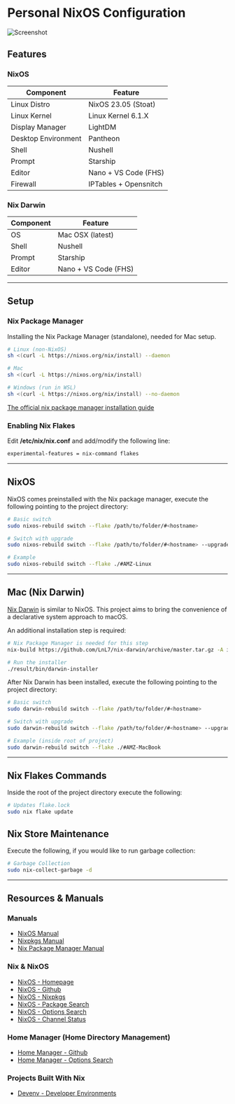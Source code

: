 # Personal NixOS Configuration

![Screenshot](./data/nixos-screenshot.png "NixOS - Pantheon Desktop")

## Features

### NixOS

| Component             | Feature                   |
|-----------------------|---------------------------|
| Linux Distro          | NixOS 23.05 (Stoat)       |
| Linux Kernel          | Linux Kernel 6.1.X        |
| Display Manager       | LightDM                   |
| Desktop Environment   | Pantheon                  |
| Shell                 | Nushell                   |
| Prompt                | Starship                  |
| Editor                | Nano + VS Code (FHS)      |
| Firewall              | IPTables + Opensnitch     |

### Nix Darwin
| Component             | Feature                   |
|-----------------------|---------------------------|
| OS                    | Mac OSX (latest)          |
| Shell                 | Nushell                   |
| Prompt                | Starship                  |
| Editor                | Nano + VS Code (FHS)      |

---

## Setup

### Nix Package Manager

Installing the Nix Package Manager (standalone), needed for Mac setup.

```bash
# Linux (non-NixOS)
sh <(curl -L https://nixos.org/nix/install) --daemon

# Mac
sh <(curl -L https://nixos.org/nix/install)

# Windows (run in WSL)
sh <(curl -L https://nixos.org/nix/install) --no-daemon
```

[The official nix package manager installation guide](https://nixos.org/download.html#download-nix)

### Enabling Nix Flakes

Edit **/etc/nix/nix.conf** and add/modify the following line:

```bash
experimental-features = nix-command flakes
```

---

## NixOS

NixOS comes preinstalled with the Nix package manager, execute the following pointing to the project directory:

```bash
# Basic switch
sudo nixos-rebuild switch --flake /path/to/folder/#<hostname>

# Switch with upgrade
sudo nixos-rebuild switch --flake /path/to/folder/#<hostname> --upgrade

# Example
sudo nixos-rebuild switch --flake ./#AMZ-Linux
```

---

## Mac (Nix Darwin)

[Nix Darwin](https://github.com/LnL7/nix-darwin) is similar to NixOS. This project aims to bring the convenience of a declarative system approach to macOS.

An additional installation step is required:

```bash
# Nix Package Manager is needed for this step
nix-build https://github.com/LnL7/nix-darwin/archive/master.tar.gz -A installer

# Run the installer
./result/bin/darwin-installer
```

After Nix Darwin has been installed, execute the following pointing to the project directory:

```bash
# Basic switch
sudo darwin-rebuild switch --flake /path/to/folder/#<hostname>

# Switch with upgrade
sudo darwin-rebuild switch --flake /path/to/folder/#<hostname> --upgrade

# Example (inside root of project)
sudo darwin-rebuild switch --flake ./#AMZ-MacBook
```

---

## Nix Flakes Commands

Inside the root of the project directory execute the following:

```bash
# Updates flake.lock
sudo nix flake update
```

## Nix Store Maintenance

Execute the following, if you would like to run garbage collection:

```bash
# Garbage Collection
sudo nix-collect-garbage -d
```

---

## Resources & Manuals

### Manuals

- [NixOS Manual](https://nixos.org/nixos/manual)
- [Nixpkgs Manual](https://nixos.org/nixpkgs/manual)
- [Nix Package Manager Manual](https://nixos.org/nix/manual)

### Nix & NixOS

- [NixOS - Homepage](https://nixos.org/)
- [NixOS - Github](https://github.com/NixOS)
- [NixOS - Nixpkgs](https://github.com/NixOS/nixpkgs)
- [NixOS - Package Search](https://search.nixos.org/packages)
- [NixOS - Options Search](https://search.nixos.org/options)
- [NixOS - Channel Status](https://status.nixos.org/)

### Home Manager (Home Directory Management)

- [Home Manager - Github](https://github.com/nix-community/home-manager)
- [Home Manager - Options Search](https://mipmip.github.io/home-manager-option-search)

### Projects Built With Nix

- [Devenv - Developer Environments](https://devenv.sh)
